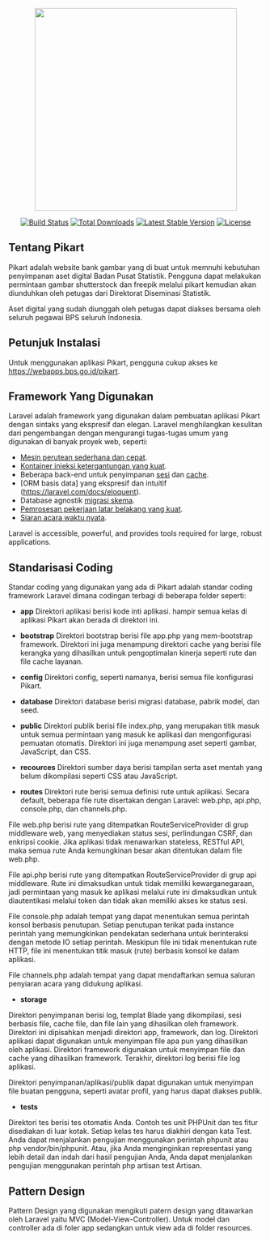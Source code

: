 <p align="center"><a href="https://laravel.com" target="_blank"><img src="https://raw.githubusercontent.com/laravel/art/master/logo-lockup/5%20SVG/2%20CMYK/1%20Full%20Color/laravel-logolockup-cmyk-red.svg" width="400"></a></p>

<p align="center">
<a href="https://travis-ci.org/laravel/framework"><img src="https://travis-ci.org/laravel/framework.svg" alt="Build Status"></a>
<a href="https://packagist.org/packages/laravel/framework"><img src="https://img.shields.io/packagist/dt/laravel/framework" alt="Total Downloads"></a>
<a href="https://packagist.org/packages/laravel/framework"><img src="https://img.shields.io/packagist/v/laravel/framework" alt="Latest Stable Version"></a>
<a href="https://packagist.org/packages/laravel/framework"><img src="https://img.shields.io/packagist/l/laravel/framework" alt="License"></a>
</p>

## Tentang Pikart

Pikart adalah website bank gambar yang di buat untuk memnuhi kebutuhan penyimpanan aset digital Badan Pusat Statistik.
Pengguna dapat melakukan permintaan gambar shutterstock dan freepik melalui pikart kemudian akan diunduhkan oleh petugas dari Direktorat Diseminasi Statistik.

Aset digital yang sudah diunggah oleh petugas dapat diakses bersama oleh seluruh pegawai BPS seluruh Indonesia.

## Petunjuk Instalasi

Untuk menggunakan aplikasi Pikart, pengguna cukup akses ke https://webapps.bps.go.id/pikart.

## Framework Yang Digunakan

Laravel adalah framework yang digunakan dalam pembuatan aplikasi Pikart dengan sintaks yang ekspresif dan elegan. 
Laravel menghilangkan kesulitan dari pengembangan dengan mengurangi tugas-tugas umum yang digunakan di banyak proyek web, seperti:

- [Mesin perutean sederhana dan cepat](https://laravel.com/docs/routing).
- [Kontainer injeksi ketergantungan yang kuat](https://laravel.com/docs/container).
- Beberapa back-end untuk penyimpanan [sesi](https://laravel.com/docs/session) dan [cache](https://laravel.com/docs/cache).
- [ORM basis data] yang ekspresif dan intuitif (https://laravel.com/docs/eloquent).
- Database agnostik [migrasi skema](https://laravel.com/docs/migrations).
- [Pemrosesan pekerjaan latar belakang yang kuat](https://laravel.com/docs/queues).
- [Siaran acara waktu nyata](https://laravel.com/docs/broadcasting).

Laravel is accessible, powerful, and provides tools required for large, robust applications.

## Standarisasi Coding

Standar coding yang digunakan yang ada di Pikart adalah standar coding framework Laravel dimana codingan terbagi di beberapa folder seperti:

- **app**
Direktori aplikasi berisi kode inti aplikasi. hampir semua kelas di aplikasi Pikart akan berada di direktori ini.

- **bootstrap**
Direktori bootstrap berisi file app.php yang mem-bootstrap framework. Direktori ini juga menampung direktori cache yang berisi file kerangka yang dihasilkan untuk pengoptimalan kinerja seperti rute dan file cache layanan.

- **config**
Direktori config, seperti namanya, berisi semua file konfigurasi Pikart.

- **database**
Direktori database berisi migrasi database, pabrik model, dan seed.

- **public**
Direktori publik berisi file index.php, yang merupakan titik masuk untuk semua permintaan yang masuk ke aplikasi dan mengonfigurasi pemuatan otomatis. Direktori ini juga menampung aset seperti gambar, JavaScript, dan CSS.

- **recources**
Direktori sumber daya berisi tampilan serta aset mentah yang belum dikompilasi seperti CSS atau JavaScript.

- **routes**
Direktori rute berisi semua definisi rute untuk aplikasi. Secara default, beberapa file rute disertakan dengan Laravel: web.php, api.php, console.php, dan channels.php.

File web.php berisi rute yang ditempatkan RouteServiceProvider di grup middleware web, yang menyediakan status sesi, perlindungan CSRF, dan enkripsi cookie. Jika aplikasi tidak menawarkan stateless, RESTful API, maka semua rute Anda kemungkinan besar akan ditentukan dalam file web.php.

File api.php berisi rute yang ditempatkan RouteServiceProvider di grup api middleware. Rute ini dimaksudkan untuk tidak memiliki kewarganegaraan, jadi permintaan yang masuk ke aplikasi melalui rute ini dimaksudkan untuk diautentikasi melalui token dan tidak akan memiliki akses ke status sesi.

File console.php adalah tempat yang dapat menentukan semua perintah konsol berbasis penutupan. Setiap penutupan terikat pada instance perintah yang memungkinkan pendekatan sederhana untuk berinteraksi dengan metode IO setiap perintah. Meskipun file ini tidak menentukan rute HTTP, file ini menentukan titik masuk (rute) berbasis konsol ke dalam aplikasi.

File channels.php adalah tempat yang dapat mendaftarkan semua saluran penyiaran acara yang didukung aplikasi.

- **storage**

Direktori penyimpanan berisi log, templat Blade yang dikompilasi, sesi berbasis file, cache file, dan file lain yang dihasilkan oleh framework. Direktori ini dipisahkan menjadi direktori app, framework, dan log. Direktori aplikasi dapat digunakan untuk menyimpan file apa pun yang dihasilkan oleh aplikasi. Direktori framework digunakan untuk menyimpan file dan cache yang dihasilkan framework. Terakhir, direktori log berisi file log aplikasi.

Direktori penyimpanan/aplikasi/publik dapat digunakan untuk menyimpan file buatan pengguna, seperti avatar profil, yang harus dapat diakses publik.

- **tests**

Direktori tes berisi tes otomatis Anda. Contoh tes unit PHPUnit dan tes fitur disediakan di luar kotak. Setiap kelas tes harus diakhiri dengan kata Test. Anda dapat menjalankan pengujian menggunakan perintah phpunit atau php vendor/bin/phpunit. Atau, jika Anda menginginkan representasi yang lebih detail dan indah dari hasil pengujian Anda, Anda dapat menjalankan pengujian menggunakan perintah php artisan test Artisan.

## Pattern Design

Pattern Design yang digunakan mengikuti patern design yang ditawarkan oleh Laravel yaitu MVC (Model-View-Controller).
Untuk model dan controller ada di foler app sedangkan untuk view ada di folder resources.
